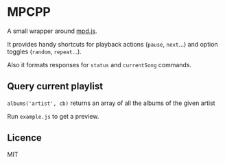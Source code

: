# MPCPP

A small wrapper around [mpd.js](https://github.com/andrewrk/mpd.js).

It provides handy shortcuts for playback actions (`pause`, `next`…) and option toggles (`random`, `repeat`…).

Also it formats responses for `status` and `currentSong` commands.

## Query current playlist

`albums('artist', cb)` returns an array of all the albums of the given artist

Run `example.js` to get a preview.

## Licence

MIT
